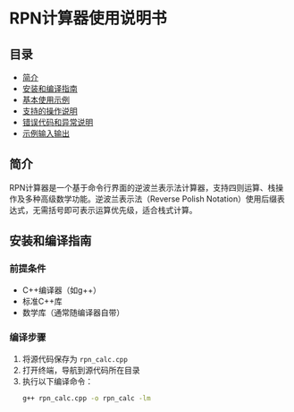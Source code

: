 # RPN计算器使用说明书

## 目录
- [简介](#简介)
- [安装和编译指南](#安装和编译指南)
- [基本使用示例](#基本使用示例)
- [支持的操作说明](#支持的操作说明)
- [错误代码和异常说明](#错误代码和异常说明)
- [示例输入输出](#示例输入输出)

## 简介
RPN计算器是一个基于命令行界面的逆波兰表示法计算器，支持四则运算、栈操作及多种高级数学功能。逆波兰表示法（Reverse Polish Notation）使用后缀表达式，无需括号即可表示运算优先级，适合栈式计算。

## 安装和编译指南

### 前提条件
- C++编译器（如g++）
- 标准C++库
- 数学库（通常随编译器自带）

### 编译步骤
1. 将源代码保存为 `rpn_calc.cpp`
2. 打开终端，导航到源代码所在目录
3. 执行以下编译命令：
   ```bash
   g++ rpn_calc.cpp -o rpn_calc -lm
